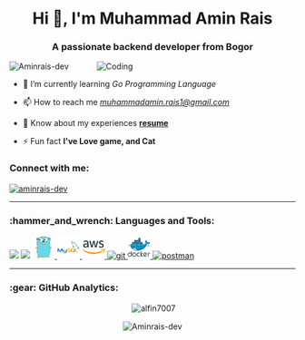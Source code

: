 <h1 align="center">Hi 👋, I'm Muhammad Amin Rais</h1>
<h3 align="center">A passionate backend developer from Bogor</h3>
<img align="right" alt="Coding" width="350" src="https://thumbs.gfycat.com/EvilNextDevilfish-small.gif">

<p align="left"> <img src="https://komarev.com/ghpvc/?username=Aminrais-dev&label=Profile%20views&color=0e75b6&style=flat" alt="Aminrais-dev" /> </p>

- 🌱 I’m currently learning *Go Programming Language*

- 📫 How to reach me *muhammadamin.rais1@gmail.com*

- 📄 Know about my experiences **[resume](https://docs.google.com/document/d/1G6l3RF361RT6X5THnpOTCMojYqz8wyD0exHc6bXdJwQ/edit?usp=sharing)**

- ⚡ Fun fact **I've Love game, and Cat**


<h3 align="left">Connect with me:</h3>
<p align="left">
<a href="https://www.linkedin.com/in/amin-rais-aa1726249" target="blank"><img align="center" src="https://raw.githubusercontent.com/rahuldkjain/github-profile-readme-generator/master/src/images/icons/Social/linked-in-alt.svg" alt="aminrais-dev" height="30" width="40" /></a>
</p>


---
<h3 align="left">:hammer_and_wrench: Languages and Tools:</h3>
<div align="center"> 

<p align="left"> <img src="https://img.shields.io/badge/OS-MacOS-blue?&logo=apple" /> 
<img src="https://img.shields.io/badge/Text%20Editor-Visual%20Studio%20Code-blue?&logo=visual%20studio%20code&logoColor=blue" /> 
<a href="https://golang.org" target="_blank" rel="noreferrer"> <img src="https://raw.githubusercontent.com/devicons/devicon/master/icons/go/go-original.svg" alt="go" width="40" height="40"/> </a>
<a href="https://www.mysql.com/" target="_blank" rel="noreferrer"> <img src="https://raw.githubusercontent.com/devicons/devicon/master/icons/mysql/mysql-original-wordmark.svg" alt="mysql" width="40" height="40"/> </a> 
<a href="https://aws.amazon.com" target="_blank" rel="noreferrer"> <img src="https://raw.githubusercontent.com/devicons/devicon/master/icons/amazonwebservices/amazonwebservices-original-wordmark.svg" alt="aws" width="40" height="40"/> </a> 
<a href="https://git-scm.com/" target="_blank" rel="noreferrer"> <img src="https://www.vectorlogo.zone/logos/git-scm/git-scm-icon.svg" alt="git" width="40" height="40"/> </a> 
<a href="https://www.docker.com/" target="_blank" rel="noreferrer"> <img src="https://raw.githubusercontent.com/devicons/devicon/master/icons/docker/docker-original-wordmark.svg" alt="docker" width="40" height="40"/> </a>
<a href="https://postman.com" target="_blank" rel="noreferrer"> <img src="https://www.vectorlogo.zone/logos/getpostman/getpostman-icon.svg" alt="postman" width="40" height="40"/> </a> 
</p>
</div>

---
<h3 align="left">:gear: GitHub Analytics:</h3>
<div align="center">
<p>&nbsp;<img align="center" src="https://github-readme-stats.vercel.app/api?username=aminrais-dev&show_icons=true&theme=radical&locale=en" alt="alfin7007" /></p>
<p><img align="center" src="https://github-readme-streak-stats.herokuapp.com/?user=Aminrais-dev&theme=radical&" alt="Aminrais-dev" /></p>
</div>


